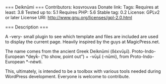 === Deíknūmi ===
Contributors: kosvrouvas
Donate link: 
Tags: 
Requires at least: 3.8
Tested up to: 5.1
Requires PHP: 5.6
Stable tag: 0.2
License: GPLv2 or later
License URI: http://www.gnu.org/licenses/gpl-2.0.html

=== Description ===

A -very- small plugin to see which template and files are included are used to display the current page. Heavily inspired by the guys at MagicPress.net.

The name comes from the ancient Greek Deíknūmi (δέκνῡμῐ). Proto-Indo-European *deyḱ- (“to show, point out”) +‎ -νῡμῐ (-nūmi), from Proto-Indo-European *-néwti.

This, ultimately, is intended to be a toolbox with various tools needed during WordPress development. Everyone is welcome to contribute.
